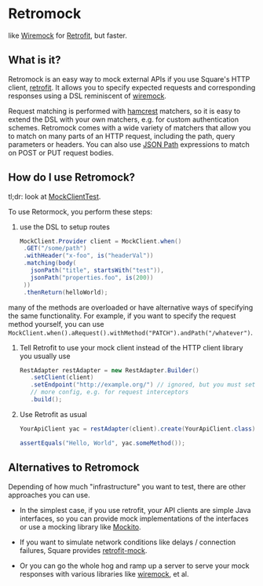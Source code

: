 # Retromock

like [Wiremock][wiremock] for [Retrofit][retrofit], but faster.

## What is it?

Retromock is an easy way to mock external APIs if you use Square's HTTP client, [retrofit].
It allows you to specify expected requests and corresponding responses using a DSL reminiscent of [wiremock].

Request matching is performed with [hamcrest] matchers, so it is easy to extend the DSL with your own matchers, e.g.
for custom authentication schemes. Retromock comes with a wide variety of matchers that allow you to match on many
parts of an HTTP request, including the path, query parameters or headers. You can also use
[JSON Path](https://code.google.com/p/json-path/) expressions to match on POST or PUT request bodies.

## How do I use Retromock?

tl;dr: look at [MockClientTest](src/test/java/retromock/MockClientTest.java).

To use Retormock, you perform these steps:

1.  use the DSL to setup routes

    ```java
    MockClient.Provider client = MockClient.when()
     .GET("/some/path")
     .withHeader("x-foo", is("headerVal"))
     .matching(body(
       jsonPath("title", startsWith("test")),
       jsonPath("properties.foo", is(200))
     ))
     .thenReturn(helloWorld);

    ```

   many of the methods are overloaded or have alternative ways of specifying the same functionality.
   For example, if you want to specify the request method yourself, you can use
   `MockClient.when().aRequest().withMethod("PATCH").andPath("/whatever")`.

1.  Tell Retrofit to use your mock client instead of the HTTP client library you usually use

    ```java
    RestAdapter restAdapter = new RestAdapter.Builder()
       .setClient(client)
       .setEndpoint("http://example.org/") // ignored, but you must set some value
       // more config, e.g. for request interceptors
       .build();
    ```

1.  Use Retrofit as usual

    ```java
    YourApiClient yac = restAdapter(client).create(YourApiClient.class);

    assertEquals("Hello, World", yac.someMethod());

    ```

## Alternatives to Retromock

Depending of how much "infrastructure" you want to test, there are other approaches you can use.

* In the simplest case, if you use retrofit, your API clients are simple Java interfaces, so you can provide mock
  implementations of the interfaces or use a mocking library like [Mockito](https://code.google.com/p/mockito/).

* If you want to simulate network conditions like delays / connection failures, Square provides
  [retrofit-mock](https://github.com/square/retrofit/tree/master/retrofit-mock).

* Or you can go the whole hog and ramp up a server to serve your mock responses with various libraries like
  [wiremock], et al.


[wiremock]: http://wiremock.org/
[retrofit]: http://square.github.io/retrofit/
[hamcrest]: https://code.google.com/p/hamcrest/
